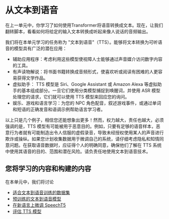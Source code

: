 # **从文本到语音** 

在上一单元中，你学习了如何使用Transformer将语音转换成文本。现在，让我们翻转脚本，看看如何将给定的输入文本转换成听起来像人说话的音频输出。

我们将在本单元学习的任务称为 "文本到语音"（TTS）。能够将文本转换为可听语音的模型具有广泛的潜在应用：

- 辅助应用程序：考虑利用这些模型使视障人士能够通过声音媒介访问数字内容的工具。
- 有声读物解说：将书面书籍转换成音频形式，使喜欢听或阅读有困难的人更容易获得文学作品。
- 虚拟助手： TTS 模型是 Siri、Google Assistant 或 Amazon Alexa 等虚拟助手的基本组成部分。一旦它们使用分类模型捕捉到唤醒词，并使用 ASR 模型处理您的请求，它们就可以使用 TTS 模型来回应您的询问。
- 娱乐、游戏和语言学习：为您的 NPC 角色配音，叙述游戏事件，或通过单词和短语的正确发音和语调示例帮助语言学习者。

以上只是几个例子，相信您还能想象出更多！然而，权力越大，责任也越大，必须强调的是，TTS 模型有可能被用于恶意目的。例如，只要有足够的语音样本，恶意行为者就有可能制造出令人信服的虚假录音，导致未经授权使用某人的声音进行欺诈或操纵。如果您计划收集数据用于微调自己的系统，请仔细考虑隐私和知情同意问题。在获取语音数据时，应征得个人的明确同意，确保他们了解在 TTS 系统中使用其语音的目的、范围和潜在风险。请负责任地使用文本到语音技术。 

## **您将学习的内容和构建的内容** 

在本单元中，我们将讨论

- [适合文本到语音训练的数据集](https://huggingface.co/learn/audio-course/chapter6/tts_datasets)
- [预训练的文本到语音模型](https://huggingface.co/learn/audio-course/chapter6/pre-trained_models)
- [在新语言上微调 SpeechT5](https://huggingface.co/learn/audio-course/chapter6/fine-tuning)
- [评估 TTS 模型](https://huggingface.co/learn/audio-course/chapter6/evaluation)